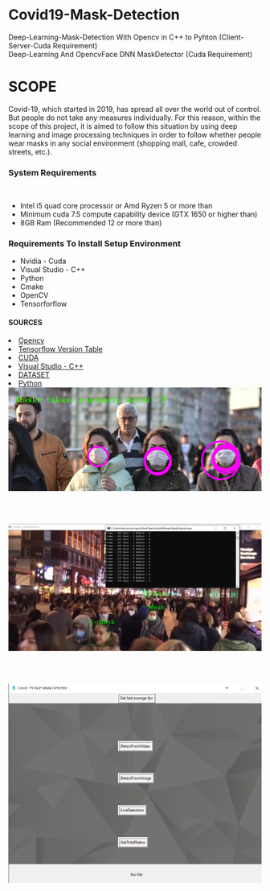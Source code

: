 # Covid19-Mask-Detection
Deep-Learning-Mask-Detection With Opencv in C++ to Pyhton (Client-Server-Cuda Requirement)<br>
Deep-Learning And OpencvFace DNN MaskDetector (Cuda Requirement)

<h1>SCOPE</h1>
<p>Covid-19, which started in 2019, has spread all over the world out of control. But people do not take any measures individually. For this reason, within the scope of this project, it is aimed to follow this situation by using deep learning and image processing techniques in order to follow whether people wear masks in any social environment (shopping mall, cafe, crowded streets, etc.).</p>
<h3>System Requirements</h3> <br>

<ul>
<li>Intel i5 quad core processor or Amd Ryzen 5 or more than</li>
<li>Minimum cuda 7.5 compute capability device (GTX 1650 or higher than)</li>
<li>8GB Ram (Recommended 12 or more than)</li>
</ul>

<h3>Requirements To Install Setup Environment</h3>

<ul>
<li>Nvidia - Cuda</li>
<li>Visual Studio - C++</li>
<li>Python</li>
<li>Cmake</li>
<li>OpenCV</li>
<li>Tensorforflow</li>
</ul>

<h4>SOURCES</h4>

<li><a href="https://docs.opencv.org/master/d9/df8/tutorial_root.html">Opencv</a></li>
<li><a href="https://www.tensorflow.org/install/source_windows">Tensorflow Version Table</a></li>
<li><a href="https://developer.nvidia.com/cuda-toolkit-archive">CUDA</a></li>
<li><a href="https://visualstudio.microsoft.com/vs/">Visual Studio - C++</a></li>
<li><a href="">DATASET</a></li>
<li><a href="https://www.python.org/">Python</a></li>
</ul>



<img src="Sample1.png">

<br><br>

<img src="Sample2.jpg">

<br><br>

<img src="Maskdetector.PNG">
